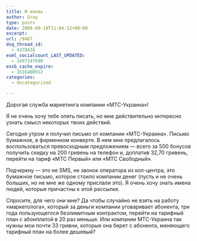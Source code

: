 ```yaml
---
title: И вновь
author: Gray
type: posts
date: 2008-09-10T11:04:12+00:00
excerpt:
url: /9467
dsq_thread_id:
  - 4378416
esml_socialcount_LAST_UPDATED:
  - 1497247690
essb_cache_expire:
  - 1616480912
categories:
  - Uncategorized

---
```








Дорогая служба маркетинга компании &#171;МТС-Украина&#187;!

Я не очень хочу тебе опять писать, но мне действительно интересно узнать смысл некоторых твоих действий.

Сегодня утром я получил письмо от компании &#171;МТС-Украина&#187;. Письмо бумажное, в фирменном конверте. В нем мне предлагалось воспользоваться превосходным предложением &#8212; всего за 500 бонусов получить скидку на 200 гривень на телефон и, доплатив 32,70 гривень, перейти на тариф &#171;МТС Первый&#187; или &#171;МТС Свободный&#187;.

Подчеркну &#8212; это не SMS, не звонок оператора из кол-центра, это бумажное письмо, которое стоило компании денег (пусть и не очень больших, но не мне же одному прислали это). Я очень хочу знать имена людей, которые причастны к этой рассылке.

Спросите, для чего они мне? Да чтобы случайно не взять на работу &#171;маркетолога&#187;, который за деньги компании уговаривает абонента, три года пользующегося безлимитным контрактом, перейти на тарифный план с абонплатой в 20 раз меньше. Или компании МТС-Украина так нужны мои почти 33 гривни, которые она берет с абонента, меняющего тарифный план на более дешевый?